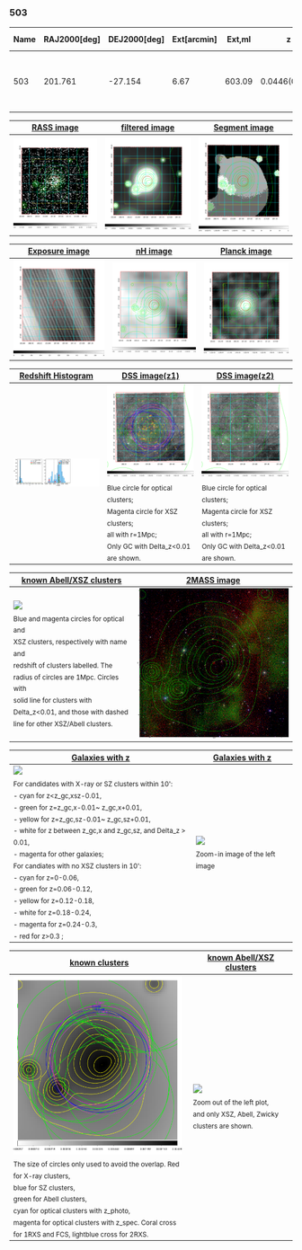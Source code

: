 <div STYLE="page-break-after: always;"></div>

### 503

|Name|RAJ2000[deg]|DEJ2000[deg] |Ext[arcmin]| Ext,ml | z | z_src| C|GC(XSZ,Delta_z<0.01)| GC(OPT,Delta_z<0.01)|GC| R_sig[arcmin] | R500[arcmin] | R500[Mpc]| CRsig[c/s] | CR500[c/s] |L500[1E44 erg/s]|F500[1E-12 erg/s/cm^2]| M500[1E14 Msun]|Tx[keV]|Cnt_sig|Beta|Rc[arcmin]|Comment|Alias|
|---|---|---|---|---|---|------|---|--------|---------|----------|---|---|---|---|---|---|---|---|---|---|---|---|---|---|
|503| 201.761| -27.154| 6.67| 603.09| 0.0446(0.005)| z1, z_xsz| B| MCXC, PSZ2, Tar, XB| A, N| A, MCXC, N, PSZ2, Tar, XB| 32.680| 18.733| 0.986| 1.570(0.132)| 1.467(0.124)| 1.251(0.059)| 26.808(1.261)| 2.85(0.07)| 4.14(0.06)| 605.3| 0.686(-0.026+0.030)| 7.889(-0.550+0.608)| -| k554|

|[RASS image](../image/503/503_img.pdf)|[filtered image](../image/503/503_fil.pdf)|[Segment image](../image/503/503_seg.pdf)|
|-------------------|--------------------|-------------------|
| <img src="../image/503/503_img.png" width="300">  | <img src="../image/503/503_fil.png" width="300">   | <img src="../image/503/503_seg.png" width="300">  |

|[Exposure image](../image/503/503_mex.pdf)| [nH image](../image/503/503_nh.pdf)| [Planck image](../image/503/503_p.pdf)|
|-------------------|--------------------|-------------------|
|<img src="../image/503/503_mex.png" width="300">   | <img src="../image/503/503_nh.png" width="300">    | <img src="../image/503/503_p.png" width="300"> |

|[Redshift Histogram](../image/503/503_zg.pdf) | [DSS image(z1)](../image/503/503_dss_z1.pdf)      |  [DSS image(z2)](../image/503/503_dss_z2.pdf)    |
|-------------------|--------------------|-------------------|
|<img src="../image/503/503_zg.png" width="300"> |<img src="../image/503/503_dss_z1.png" width="300"> <sub><br>Blue circle for optical clusters; <br>Magenta circle for XSZ clusters; <br>all with r=1Mpc; <br>Only GC with Delta_z<0.01 are shown. </sub>| <img src="../image/503/503_dss_z2.png" width="300"><sub><br>Blue circle for optical clusters; <br>Magenta circle for XSZ clusters; <br>all with r=1Mpc; <br>Only GC with Delta_z<0.01 are shown. </sub> |

|[known Abell/XSZ clusters](../image/503/503_m.pdf) | [2MASS image](../image/503/503_2mass.pdf)      |
|-------------------|-------------------|
|<img src=../image/503/503_m.png width="300"> <br><sub>Blue and magenta circles for optical and <br>XSZ clusters, respectively with name and <br>redshift of clusters labelled. The <br>radius of circles are 1Mpc. Circles with <br>solid line for clusters with <br>Delta_z<0.01, and those with dashed <br>line for other XSZ/Abell clusters.        </sub>|<img src="../image/503/503_2mass.png" width="300">  |

|[Galaxies with z](../image/503/503_opt_ned.pdf) |[Galaxies with z](../image/503/503_opt_ned_zoom.pdf) |
|-------------------|-------------------|
| <img src=../image/503/503_opt_ned.png width="300"> <br><sub> For candidates with X-ray or SZ clusters within 10': <br> - cyan for z<z_gc,xsz-0.01, <br> - green for z=z_gc,x-0.01~ z_gc,x+0.01, <br> - yellow for z=z_gc,sz-0.01~ z_gc,sz+0.01, <br> - white for z between z_gc,x and z_gc,sz, and Delta_z > 0.01, <br> - magenta for other galaxies; <br>For candiates with no XSZ clusters in 10': <br> - cyan for z=0-0.06, <br> - green for z=0.06-0.12, <br> - yellow for z=0.12-0.18, <br> - white for z=0.18-0.24, <br> - magenta for z=0.24-0.3, <br> - red for z>0.3 ;  </sub>|<img src=../image/503/503_opt_ned_zoom.png width="300">  <br><sub> Zoom-in image of the left image</sub>|

|[known clusters](../image/503/503_gc.pdf) |[known Abell/XSZ clusters](../image/503/503_gc_large.pdf) |
|-------------------|-------------------|
| <img src=../image/503/503_gc.png width="300"> <br><sub> The size of circles only used to avoid the overlap. Red for X-ray clusters, <br> blue for SZ clusters, <br> green for Abell clusters, <br> cyan for optical clusters with z_photo, <br> magenta for optical clusters with z_spec. Coral cross for 1RXS and FCS, lightblue cross for 2RXS. </sub>|<img src=../image/503/503_gc_large.png width="300"> <br><sub> Zoom out of the left plot, <br> and only XSZ, Abell, Zwicky clusters are shown. </sub> |



